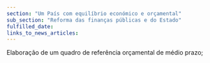 ```yaml
---
section: "Um País com equilíbrio económico e orçamental"
sub_section: "Reforma das finanças públicas e do Estado"
fulfilled_date:
links_to_news_articles:
---
```


Elaboração de um quadro de referência orçamental de médio prazo;
